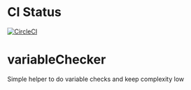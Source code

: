 # CI Status

[![CircleCI](https://circleci.com/gh/BernhardMaier/variableChecker.svg?style=shield)](https://app.circleci.com/pipelines/github/BernhardMaier/variableChecker)

# variableChecker

Simple helper to do variable checks and keep complexity low
